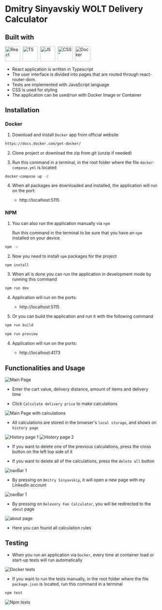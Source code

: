 # Dmitry Sinyavskiy WOLT Delivery Calculator

## Built with

<!-- ICONS found at: ht<rtps://github.com/devicons/devicon/tree/master/icons -->
<div> 
      <img src="https://raw.githubusercontent.com/devicons/devicon/master/icons/react/react-original-wordmark.svg" title="React" alt="React" width="50" height="50"/>&nbsp;
      <img src="https://raw.githubusercontent.com/devicons/devicon/master/icons/typescript/typescript-original.svg" title="TS" alt="TS" width="50" height="50"/>&nbsp;
      <img src="https://raw.githubusercontent.com/devicons/devicon/master/icons/javascript/javascript-original.svg" title="JS" alt="JS" width="50" height="50"/>&nbsp;
      <img src="https://raw.githubusercontent.com/devicons/devicon/master/icons/css3/css3-original.svg" title="CSS" alt=CSS" width="50" height="50"/>&nbsp;
      <img src="https://raw.githubusercontent.com/devicons/devicon/master/icons/docker/docker-original.svg" title="Docker" alt="Docker" width="50" height="50"/>&nbsp;
</div>

- React application is written in Typescript
- The user interface is divided into pages that are routed through react-router-dom.
- Tests are implemented with JavaScript language
- CSS is used for styling
- The application can be used/run with Docker Image or Container

## Installation

### Docker

1. Download and install `Docker` app from official website

```sh
https://docs.docker.com/get-docker/
```

2. Clone project or download the zip from git (unzip if needed)

3. Run this command in a terminal, in the root folder where the file `docker-compose.yml` is located

```sh
docker-compose up -d
```

4. When all packages are downloaded and installed, the application will run on the port:

   - http://localhost:5115

### NPM

1. You can also run the application manually via `npm`

   Run this command in the terminal to be sure that you have an `npm` installed on your device

```sh
npm -v
```

2. Now you need to install `npm` packages for the project

```sh
npm install
```

3. When all is done you can run the application in development mode by running this command

```sh
npm run dev
```

4. Application will run on the ports:

   - http://localhost:5115

5. Or you can build the application and run it with the following command

```sh
npm run build
```

```sh
npm run preview
```

4. Application will run on the ports:

   - http://localhost:4173

## Functionalities and Usage

![Main Page](screenshots/mainPage_1.jpg)

- Enter the cart value, delivery distance, amount of items and delivery time

- Click `Calculate delivery price` to make calculations

![Main Page with calculations](screenshots/mainPage_2.jpg)

- All calculations are stored in the browser's `local storage`, and shows on `history page`

![History page 1](screenshots/historyPage_1.jpg)
![History page 2](screenshots/historyPage_2.jpg)

- If you want to delete one of the previous calculations, press the cross button on the left top side of it

- If you want to delete all of the calculations, press the `delete all` button

![navBar 1](screenshots/navBar_1.jpg)

- By pressing on `Dmitry Sinyavskiy`, it will open a new page with my LinkedIn account

![navBar 1](screenshots/navBar_2.jpg)

- By pressing on `Delevery Fee Calculator`, you will be redirected to the `about` page

![about page](screenshots/aboutPage.jpg)

- Here you can found all calculation rules

## Testing

- When you run an application via `Docker`, every time at container load or start-up tests will run automatically

![Docker tests](screenshots/docker_tests.jpg)

- If you want to run the tests manually, in the root folder where the file `package.json` is located, run this command in a terminal

```sh
npm test
```

![Npm tests](screenshots/npm_tests.jpg)
